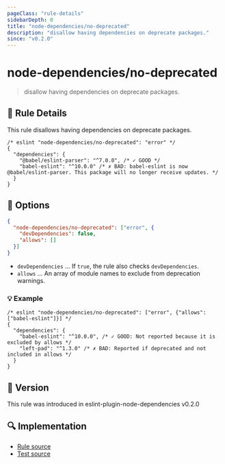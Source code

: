 ```yaml
---
pageClass: "rule-details"
sidebarDepth: 0
title: "node-dependencies/no-deprecated"
description: "disallow having dependencies on deprecate packages."
since: "v0.2.0"
---
```


# node-dependencies/no-deprecated

> disallow having dependencies on deprecate packages.

## :book: Rule Details

This rule disallows having dependencies on deprecate packages.

```jsonc
/* eslint "node-dependencies/no-deprecated": "error" */
{
  "dependencies": {
    "@babel/eslint-parser": "^7.0.0", /* ✓ GOOD */
    "babel-eslint": "^10.0.0" /* ✗ BAD: babel-eslint is now @babel/eslint-parser. This package will no longer receive updates. */
  }
}
```

## :wrench: Options

```json
{
  "node-dependencies/no-deprecated": ["error", {
    "devDependencies": false,
    "allows": []
  }]
}
```

- `devDependencies` ... If `true`, the rule also checks `devDependencies`.
- `allows` ... An array of module names to exclude from deprecation warnings.

### :bulb: Example

```jsonc
/* eslint "node-dependencies/no-deprecated": ["error", {"allows": ["babel-eslint"]}] */
{
  "dependencies": {
    "babel-eslint": "^10.0.0", /* ✓ GOOD: Not reported because it is excluded by allows */
    "left-pad": "^1.3.0" /* ✗ BAD: Reported if deprecated and not included in allows */
  }
}
```

## :rocket: Version

This rule was introduced in eslint-plugin-node-dependencies v0.2.0

## :mag: Implementation

- [Rule source](https://github.com/ota-meshi/eslint-plugin-node-dependencies/blob/main/lib/rules/no-deprecated.ts)
- [Test source](https://github.com/ota-meshi/eslint-plugin-node-dependencies/blob/main/tests/lib/rules/no-deprecated.ts)
